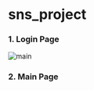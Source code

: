 # sns_project

### 1. Login Page

![main](https://github.com/csh29/sns_project/assets/86338199/4132c2e4-4178-4287-ab01-21177b39e546)

### 2. Main Page
